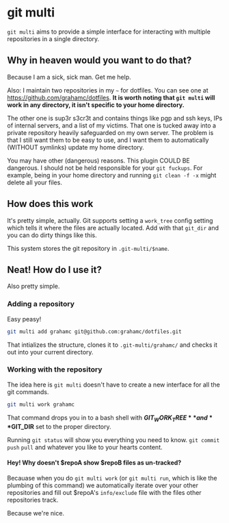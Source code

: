 # git multi

`git multi` aims to provide a simple interface for interacting with multiple
repositories in a single directory.

## Why in heaven would you want to do that?
Because I am a sick, sick man. Get me help.

Also:
I maintain two repositories in my `~` for dotfiles. You can see one at
https://github.com/grahamc/dotfiles. **It is worth noting that `git multi`
will work in any directory, it isn't specific to your home directory.**

The other one is sup3r s3cr3t and contains things like pgp and ssh keys, IPs
of internal servers, and a list of my victims. That one is tucked away into a
private repository heavily safeguarded on my own server. The problem is that I
still want them to be easy to use, and I want them to automatically (WITHOUT
symlinks) update my home directory.

You may have other (dangerous) reasons. This plugin COULD BE dangerous. I
should not be held responsible for your `git fuckups`. For example, being in
your home directory and running `git clean -f -x` might delete all your files.

## How does this work
It's pretty simple, actually. Git supports setting a `work_tree` config setting
which tells it where the files are actually located. Add with that `git_dir`
and you can do dirty things like this.

This system stores the git repository in `.git-multi/$name`.

## Neat! How do I use it?
Also pretty simple.

### Adding a repository
Easy peasy!

```bash
git multi add grahamc git@github.com:grahamc/dotfiles.git
```

That intializes the structure, clones it to `.git-multi/grahamc/` and checks it
out into your current directory.

### Working with the repository
The idea here is  `git multi` doesn't have to create a new interface for all
the git commands.

```bash
git multi work grahamc
```

That command drops you in to a bash shell with **$GIT_WORK_TREE** and **$GIT_DIR**
set to the proper directory.

Running `git status` will show you everything you need to know. `git commit`
`push` `pull` and whatever you like to your hearts content.

#### Hey! Why doesn't $repoA show $repoB files as un-tracked?
Becauase when you do `git multi work` (or `git multi run`, which is like the
plumbing of this command) we automatically iterate over your other repositories
and fill out $repoA's `info/exclude` file with the files other repositories track.

Because we're nice.
